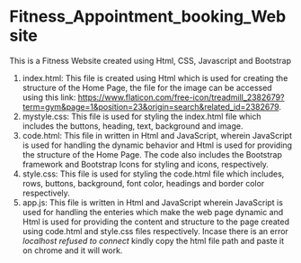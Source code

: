 # Fitness_Appointment_booking_Website
This is a Fitness Website created using Html, CSS, Javascript and Bootstrap
1. index.html: This file is created using Html which is used for creating the structure of the Home Page, the file for the image can be accessed using this link: https://www.flaticon.com/free-icon/treadmill_2382679?term=gym&page=1&position=23&origin=search&related_id=2382679.
2. mystyle.css: This file is used for styling the index.html file which includes the buttons, heading, text, background and image.
3. code.html: This file in written in Html and JavaScript, wherein JavaScript is used for handling the dynamic behavior and Html is used for providing the structure of the Home Page. The code also includes the Bootstrap framework and Bootstrap Icons for styling and icons, respectively.
4. style.css: This file is used for styling the code.html file which includes, rows, buttons, background, font color, headings and border color respectively.
5. app.js: This file is written in Html and JavaScript wherein JavaScript is used for handling the enteries which make the web page dynamic and Html is used for providing the content and structure to the page created using code.html and style.css files respectively.
Incase there is an error *localhost refused to connect* kindly copy the html file path and paste it on chrome and it will work.
